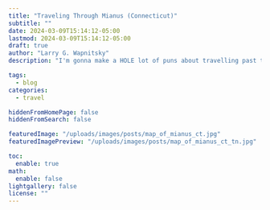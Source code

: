 ```yaml
---
title: "Traveling Through Mianus (Connecticut)"
subtitle: ""
date: 2024-03-09T15:14:12-05:00
lastmod: 2024-03-09T15:14:12-05:00
draft: true
author: "Larry G. Wapnitsky"
description: "I'm gonna make a HOLE lot of puns about travelling past this town in Connecticut!"

tags:
  - blog
categories:
  - travel

hiddenFromHomePage: false
hiddenFromSearch: false

featuredImage: "/uploads/images/posts/map_of_mianus_ct.jpg"
featuredImagePreview: "/uploads/images/posts/map_of_mianus_ct_tn.jpg"

toc:
  enable: true
math:
  enable: false
lightgallery: false
license: ""
---
```


<!--more-->
